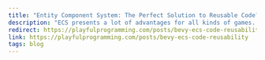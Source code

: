 ```yaml
---
title: "Entity Component System: The Perfect Solution to Reusable Code?"
description: "ECS presents a lot of advantages for all kinds of games. What makes it so special?"
redirect: https://playfulprogramming.com/posts/bevy-ecs-code-reusability
link: https://playfulprogramming.com/posts/bevy-ecs-code-reusability
tags: blog
---
```

